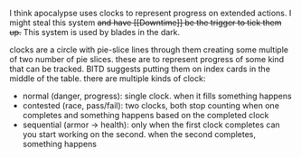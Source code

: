 I think apocalypse uses clocks to represent progress on extended actions. I might steal this system ~~and have [[Downtime]] be the trigger to tick them up.~~
This system is used by blades in the dark.

clocks are a circle with pie-slice lines through them creating some multiple of two number of pie slices. these are to represent progress of some kind that can be tracked. BITD suggests putting them on index cards in the middle of the table. there are multiple kinds of clock:
- normal (danger, progress): single clock. when it fills something happens
- contested (race, pass/fail): two clocks, both stop counting when one completes and something happens based on the completed clock
- sequential (armor -> health): only when the first clock completes can you start working on the second. when the second completes, something happens
